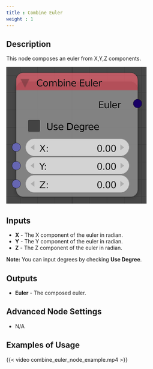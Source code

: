 ```yaml
---
title : Combine Euler
weight : 1
---
```


## Description

This node composes an euler from X,Y,Z components.

![image](combine_euler_node.png)

## Inputs

- **X** - The X component of the euler in radian.
- **Y** - The Y component of the euler in radian.
- **Z** - The Z component of the euler in radian.

**Note:** You can input degrees by checking **Use Degree**.

## Outputs

- **Euler** - The composed euler.

## Advanced Node Settings

- N/A

## Examples of Usage

{{< video combine_euler_node_example.mp4 >}}
